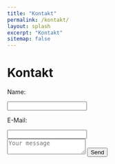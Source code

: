 ```yaml
---
title: "Kontakt"
permalink: /kontakt/
layout: splash
excerpt: "Kontakt"
sitemap: false
---
```

<style>
 td {
    vertical-align: middle;
}
</style>

<h1>Kontakt</h1>

<form action="https://formspree.io/tobias.johannink@gmx.de"
      method="POST">
      <p>Name: </p><input type="text" name="name">
      <p>E-Mail: </p><input type="email" name="_replyto"><br />
      <textarea name="message" placeholder="Your message"></textarea>
    <input type="submit" value="Send">
</form>
